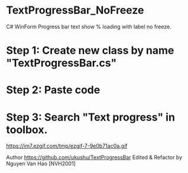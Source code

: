 # TextProgressBar_NoFreeze
C# WinForm Progress bar text show % loading with label no freeze.

# Step 1: Create new class by name "TextProgressBar.cs"
# Step 2: Paste code
# Step 3: Search "Text progress" in toolbox.
https://im7.ezgif.com/tmp/ezgif-7-9e0b71ac0a.gif

Author https://github.com/ukushu/TextProgressBar
Edited & Refactor by Nguyen Van Hao [NVH2001]
